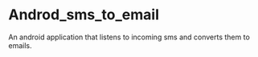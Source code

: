 # Androd_sms_to_email
An android application that listens to incoming sms and converts them to emails.
